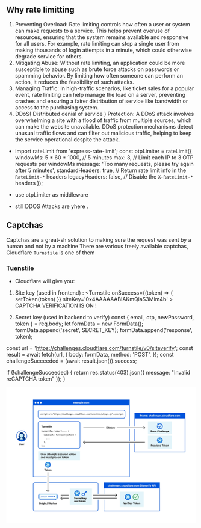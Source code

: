 ## Why rate limitting
 
1. Preventing Overload: Rate limiting controls how often a user or system can make requests to a service. This helps prevent overuse of resources, ensuring that the system remains available and responsive for all users. For example, rate limiting can stop a single user from making thousands of login attempts in a minute, which could otherwise degrade service for others.
2. Mitigating Abuse: Without rate limiting, an application could be more susceptible to abuse such as brute force attacks on passwords or spamming behavior. By limiting how often someone can perform an action, it reduces the feasibility of such attacks.
3. Managing Traffic: In high-traffic scenarios, like ticket sales for a popular event, rate limiting can help manage the load on a server, preventing crashes and ensuring a fairer distribution of service like bandwidth or access to the purchasing system.
4. DDoS( Distributed denial of service ) Protection: A DDoS attack involves overwhelming a site with a flood of traffic from multiple sources, which can make the website unavailable. DDoS protection mechanisms detect unusual traffic flows and can filter out malicious traffic, helping to keep the service operational despite the attack.



- import rateLimit from 'express-rate-limit';
const otpLimiter = rateLimit({
    windowMs: 5 * 60 * 1000, // 5 minutes
    max: 3, // Limit each IP to 3 OTP requests per windowMs
    message: 'Too many requests, please try again after 5 minutes',
    standardHeaders: true, // Return rate limit info in the `RateLimit-*` headers
    legacyHeaders: false, // Disable the `X-RateLimit-*` headers
});
- use otpLimiter as middleware 

- still DDOS Attacks are yhere .

## Captchas
Captchas are a great-sh solution to making sure the request was sent by a human and not by a machine
There are various freely available captchas, Cloudflare `Turnstile` is one of them

### Tuenstile 
- Cloudflare will give you:

1. Site key (used in frontend) : 
      <Turnstile onSuccess={(token) => {
        setToken(token)
      }} siteKey='0x4AAAAAABIAKmQiaS3Mlm4b' >
      CAPTCHA VERIFICATION IS ON ! 
      </Turnstile>

2. Secret key (used in backend to verify)
  const { email, otp, newPassword, token } = req.body;
  let formData = new FormData();
	formData.append('secret', SECRET_KEY);
	formData.append('response', token);

  const url = 'https://challenges.cloudflare.com/turnstile/v0/siteverify';
	const result = await fetch(url, {
		body: formData,
		method: 'POST',
	});
  const challengeSucceeded = (await result.json()).success;

  if (!challengeSucceeded) {
    return res.status(403).json({ message: "Invalid reCAPTCHA token" });
  }

![alt text](image.png)